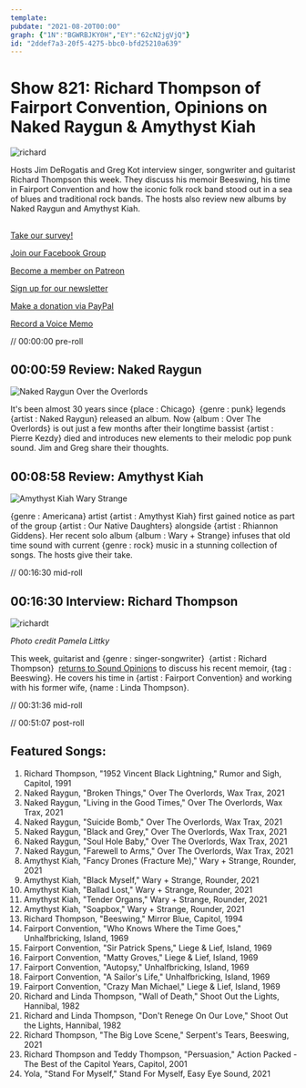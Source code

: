 ```yaml
---
template: 
pubdate: "2021-08-20T00:00"
graph: {"1N":"BGWRBJKY0H","EY":"62cN2jgVjQ"}
id: "2ddef7a3-20f5-4275-bbc0-bfd25210a639"
---
```






# Show 821: Richard Thompson of Fairport Convention, Opinions on Naked Raygun & Amythyst Kiah

![richard](https://static.soundopinions.org/images/2021/richard.jpeg)

Hosts Jim DeRogatis and Greg Kot interview singer, songwriter and guitarist Richard Thompson this week. They discuss his memoir Beeswing, his time in Fairport Convention and how the iconic folk rock band stood out in a sea of blues and traditional rock bands. The hosts also review new albums by Naked Raygun and Amythyst Kiah. 



## 

[Take our survey!](https://bit.ly/3i4BWdinsn)

[Join our Facebook Group](https://bit.ly/3sivr9T)

[Become a member on Patreon](https://bit.ly/3slWZvc)

[Sign up for our newsletter](https://bit.ly/3eEvRnG)

[Make a donation via PayPal](https://bit.ly/3dmt9lU)

[Record a Voice Memo](https://bit.ly/2RyD5Ah)

// 00:00:00 pre-roll



## 00:00:59 Review: Naked Raygun

![Naked Raygun Over the Overlords](https://static.soundopinions.org/assets/821/1N1.jpg)

It's been almost 30 years since {place : Chicago}  {genre : punk} legends {artist : Naked Raygun} released an album. Now {album : Over The Overlords} is out just a few months after their longtime bassist {artist : Pierre Kezdy} died and introduces new elements to their melodic pop punk sound. Jim and Greg share their thoughts.



## 00:08:58 Review: Amythyst Kiah

![Amythyst Kiah Wary  Strange](https://static.soundopinions.org/assets/821/EY1.jpg)

{genre : Americana} artist {artist : Amythyst Kiah} first gained notice as part of the group {artist : Our Native Daughters} alongside {artist : Rhiannon Giddens}. Her recent solo album {album : Wary + Strange} infuses that old time sound with current {genre : rock} music in a stunning collection of songs. The hosts give their take.

// 00:16:30 mid-roll



## 00:16:30 Interview: Richard Thompson

![richardt](https://static.soundopinions.org/images/2021/richardt.jpeg)

*Photo credit Pamela Littky*

This week, guitarist and {genre : singer-songwriter}  {artist : Richard Thompson}  [returns to Sound Opinions](https://soundopinions.org/show/446#richard-thompson) to discuss his recent memoir, {tag : Beeswing}. He covers his time in {artist : Fairport Convention} and working with his former wife, {name : Linda Thompson}.

// 00:31:36 mid-roll

// 00:51:07 post-roll



## Featured Songs:

1. Richard Thompson, "1952 Vincent Black Lightning," Rumor and Sigh, Capitol, 1991
2. Naked Raygun, "Broken Things," Over The Overlords, Wax Trax, 2021
3. Naked Raygun, "Living in the Good Times," Over The Overlords, Wax Trax, 2021
4. Naked Raygun, "Suicide Bomb," Over The Overlords, Wax Trax, 2021
5. Naked Raygun, "Black and Grey," Over The Overlords, Wax Trax, 2021
6. Naked Raygun, "Soul Hole Baby," Over The Overlords, Wax Trax, 2021
7. Naked Raygun, "Farewell to Arms," Over The Overlords, Wax Trax, 2021
8. Amythyst Kiah, "Fancy Drones (Fracture Me)," Wary + Strange, Rounder, 2021
9. Amythyst Kiah, "Black Myself," Wary + Strange, Rounder, 2021
10. Amythyst Kiah, "Ballad Lost," Wary + Strange, Rounder, 2021
11. Amythyst Kiah, "Tender Organs," Wary + Strange, Rounder, 2021
12. Amythyst Kiah, "Soapbox," Wary + Strange, Rounder, 2021
13. Richard Thompson, "Beeswing," Mirror Blue, Capitol, 1994
14. Fairport Convention, "Who Knows Where the Time Goes," Unhalfbricking, Island, 1969
15. Fairport Convention, "Sir Patrick Spens," Liege & Lief, Island, 1969
16. Fairport Convention, "Matty Groves," Liege & Lief, Island, 1969
17. Fairport Convention, "Autopsy," Unhalfbricking, Island, 1969
18. Fairport Convention, "A Sailor's Life," Unhalfbricking, Island, 1969
19. Fairport Convention, "Crazy Man Michael," Liege & Lief, Island, 1969
20. Richard and Linda Thompson, "Wall of Death," Shoot Out the Lights, Hannibal, 1982
21. Richard and Linda Thompson, "Don't Renege On Our Love," Shoot Out the Lights, Hannibal, 1982
22. Richard Thompson, "The Big Love Scene," Serpent's Tears, Beeswing, 2021
23. Richard Thompson and Teddy Thompson, "Persuasion," Action Packed - The Best of the Capitol Years, Capitol, 2001
24. Yola, "Stand For Myself," Stand For Myself, Easy Eye Sound, 2021